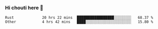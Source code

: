 ### Hi chouti here 👋


<!--START_SECTION:waka-->

```text
Rust             20 hrs 22 mins  █████████████████░░░░░░░░   68.37 %
Other            4 hrs 42 mins   ████░░░░░░░░░░░░░░░░░░░░░   15.80 %
```

<!--END_SECTION:waka-->

<!--
**l0nl1f3/l0nl1f3** is a ✨ _special_ ✨ repository because its `README.md` (this file) appears on your GitHub profile.

Here are some ideas to get you started:

- 🔭 I’m currently working on ...
- 🌱 I’m currently learning ...
- 👯 I’m looking to collaborate on ...
- 🤔 I’m looking for help with ...
- 💬 Ask me about ...
- 📫 How to reach me: ...
- 😄 Pronouns: ...
- ⚡ Fun fact: ...
-->
